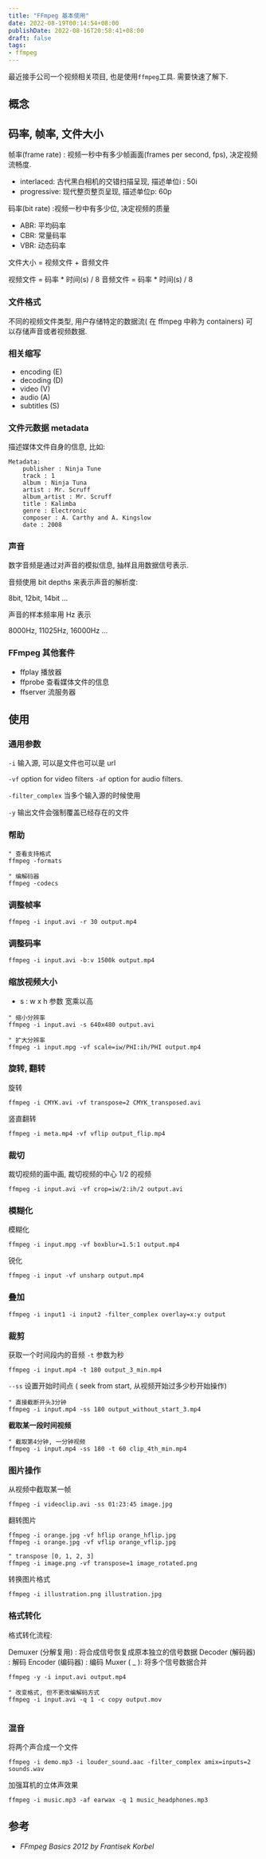 ```yaml
---
title: "FFmpeg 基本使用"
date: 2022-08-19T00:14:54+08:00
publishDate: 2022-08-16T20:58:41+08:00
draft: false
tags:
- ffmpeg
---
```


最近接手公司一个视频相关项目, 也是使用`ffmpeg`工具.  需要快速了解下.

## 概念

## 码率, 帧率, 文件大小

帧率(frame rate) : 视频一秒中有多少帧画面(frames per second, fps), 决定视频流畅度. 

- interlaced: 古代黑白相机的交错扫描呈现, 描述单位i : 50i
- progressive: 现代整页整页呈现, 描述单位p: 60p


码率(bit rate) :视频一秒中有多少位, 决定视频的质量

- ABR: 平均码率
- CBR: 常量码率
- VBR: 动态码率


文件大小 = 视频文件 + 音频文件

视频文件 =  码率 * 时间(s) / 8
音频文件 =  码率 * 时间(s) / 8

### 文件格式

不同的视频文件类型, 用户存储特定的数据流( 在 ffmpeg 中称为 containers)
可以存储声音或者视频数据.

### 相关缩写

- encoding (E)
- decoding (D)
- video (V)
- audio (A) 
- subtitles (S)

### 文件元数据 metadata

描述媒体文件自身的信息, 比如:
```
Metadata:
	publisher : Ninja Tune
	track : 1
	album : Ninja Tuna
	artist : Mr. Scruff
	album_artist : Mr. Scruff
	title : Kalimba
	genre : Electronic
	composer : A. Carthy and A. Kingslow
	date : 2008
```

### 声音

数字音频是通过对声音的模拟信息, 抽样且用数据信号表示.

音频使用 bit depths 来表示声音的解析度:

8bit, 12bit, 14bit ...

声音的样本频率用 Hz 表示

8000Hz, 11025Hz, 16000Hz ...

### FFmpeg 其他套件

- ffplay 播放器
- ffprobe 查看媒体文件的信息
- ffserver 流服务器

## 使用

### 通用参数

`-i` 输入源, 可以是文件也可以是 url

`-vf` option for video filters 
`-af` option for audio filters.

`-filter_complex` 当多个输入源的时候使用

`-y` 输出文件会强制覆盖已经存在的文件

### 帮助

``` 
" 查看支持格式
ffmpeg -formats

" 编解码器
ffmpeg -codecs 
``` 

### 调整帧率

```
ffmpeg -i input.avi -r 30 output.mp4
```

### 调整码率

```
ffmpeg -i input.avi -b:v 1500k output.mp4
```

### 缩放视频大小

- s : w x h 参数 宽乘以高

```
" 缩小分辨率
ffmpeg -i input.avi -s 640x480 output.avi

" 扩大分辨率
ffmpeg -i input.mpg -vf scale=iw/PHI:ih/PHI output.mp4
```

### 旋转, 翻转

旋转
```
ffmpeg -i CMYK.avi -vf transpose=2 CMYK_transposed.avi
```

竖直翻转
```
ffmpeg -i meta.mp4 -vf vflip output_flip.mp4
```

### 裁切 

裁切视频的画中画, 裁切视频的中心 1/2 的视频

```
ffmpeg -i input.avi -vf crop=iw/2:ih/2 output.avi
```

### 模糊化
模糊化
```
ffmpeg -i input.mpg -vf boxblur=1.5:1 output.mp4
```

锐化
```
ffmpeg -i input -vf unsharp output.mp4
```

### 叠加

```
ffmpeg -i input1 -i input2 -filter_complex overlay=x:y output
```

### 裁剪

获取一个时间段内的音频
`-t` 参数为秒

```
ffmpeg -i input.mp4 -t 180 output_3_min.mp4
```

`--ss` 设置开始时间点 ( seek from start, 从视频开始过多少秒开始操作)

```
" 直接截断开头3分钟
ffmpeg -i input.mp4 -ss 180 output_without_start_3.mp4
```

**截取某一段时间视频**
```
" 截取第4分钟, 一分钟视频
ffmpeg -i input.mp4 -ss 180 -t 60 clip_4th_min.mp4
```

### 图片操作

从视频中截取某一帧
```
ffmpeg -i videoclip.avi -ss 01:23:45 image.jpg
```

翻转图片
```
ffmpeg -i orange.jpg -vf hflip orange_hflip.jpg
ffmpeg -i orange.jpg -vf vflip orange_vflip.jpg

" transpose [0, 1, 2, 3]
ffmpeg -i image.png -vf transpose=1 image_rotated.png

```

转换图片格式
```
ffmpeg -i illustration.png illustration.jpg
```



### 格式转化

格式转化流程:

Demuxer (分解复用) : 将合成信号恢复成原本独立的信号数据
Decoder (解码器) : 解码
Encoder (编码器) : 编码
Muxer ( _ ): 将多个信号数据合并

``` 
ffmpeg -y -i input.avi output.mp4

" 改变格式, 但不更改编解码方式
ffmpeg -i input.avi -q 1 -c copy output.mov


```

### 混音

将两个声合成一个文件
```
ffmpeg -i demo.mp3 -i louder_sound.aac -filter_complex amix=inputs=2 sounds.wav
```

加强耳机的立体声效果
```
ffmpeg -i music.mp3 -af earwax -q 1 music_headphones.mp3
```

## 参考

- *FFmpeg Basics 2012 by Frantisek Korbel*
